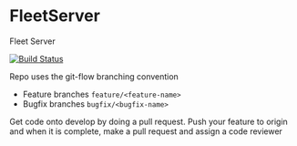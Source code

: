 # FleetServer
Fleet Server

[![Build Status](https://travis-ci.org/FleetingMotivations/FleetServer.svg?branch=develop)](https://travis-ci.org/FleetingMotivations/FleetServer)

Repo uses the git-flow branching convention
 - Feature branches `feature/<feature-name>`
 - Bugfix branches `bugfix/<bugfix-name>`

Get code onto develop by doing a pull request. Push your feature to origin and when it is complete, make a pull request and assign a code reviewer


